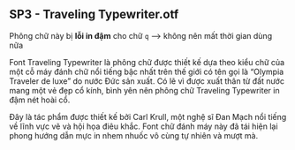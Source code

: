 
## SP3 - Traveling Typewriter.otf

Phông chữ này bị **lỗi in đậm** cho chữ `q` --> không nên mất thời gian dùng nữa

Font Traveling Typewriter là phông chữ được thiết kế dựa theo kiểu chữ của một cỗ máy đánh chữ nổi tiếng bậc nhất trên thế giới có tên gọi là “Olympia Traveler de luxe” do nước Đức sản xuất. Có lẽ vì được xuất thân từ đất nước mang một vẻ đẹp cổ kính, bình yên nên phông chữ Traveling Typewriter in đậm nét hoài cổ.

Đây là tác phẩm được thiết kế bởi Carl Krull, một nghệ sĩ Đan Mạch nổi tiếng về lĩnh vực vẽ và hội họa điêu khắc. Font chữ đánh máy này đã tái hiện lại phong hướng dẫn mực in nhem nhuốc vô cùng tự nhiên và mượt mà.
